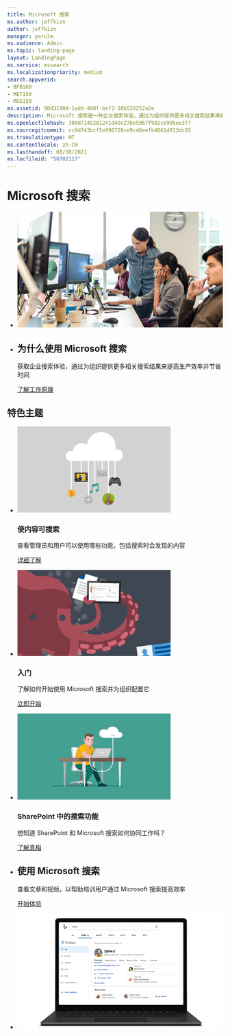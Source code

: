 ```yaml
---
title: Microsoft 搜索
ms.author: jeffkizn
author: jeffkizn
manager: parulm
ms.audience: Admin
ms.topic: landing-page
layout: LandingPage
ms.service: mssearch
ms.localizationpriority: medium
search.appverid:
- BFB160
- MET150
- MOE150
ms.assetid: 90d3190d-1add-490f-bef2-10b528252a2e
description: Microsoft 搜索是一种企业搜索体验，通过为组织提供更多相关搜索结果来提高生产效率并节省时间
ms.openlocfilehash: 380d7145281241d49c27be5967f982ce995ee377
ms.sourcegitcommit: cc9d743bcf5e998720ce9cd6eefb4061d913dc65
ms.translationtype: MT
ms.contentlocale: zh-CN
ms.lasthandoff: 08/30/2021
ms.locfileid: "58702117"
---
```

<!-- markdownlint-disable no-inline-html -->
# <a name="microsoft-search"></a>Microsoft 搜索

<ul class="panelContent cardsW cols cols2">
    <li>
        <div class="cardSize">
            <div class="cardPadding">
                <div class="card">
                    <div class="cardImageOuter">
                        <div class="cardImage">
                            <img src="media/a40fcb56-f0f9-4924-ae36-eb0a370665e3.png" alt="People in an office, one pointing at something on a screen." />
                        </div>
                    </div>
                    <div class="cardText">
                    </div>
                </div>
            </div>
        </div>
    </li>
    <li>
        <div class="cardSize">
            <div class="cardPadding">
                <div class="card">
                    <div class="cardText">
                        <h2>为什么使用 Microsoft 搜索</h2>
                        <p>获取企业搜索体验，通过为组织提供更多相关搜索结果来提高生产效率并节省时间</p>
                        <p><a href="overview-microsoft-search.md">了解工作原理</a></p>
                    </div>
                </div>
            </div>
        </div>
    </li>
</ul>

<h2>特色主题</h2>

<ul class="panelContent cardsW">
    <li>
        <div class="cardSize">
            <div class="cardPadding">
                <div class="card">
                    <div class="cardImageOuter">
                        <div class="cardImage">
                            <img src="media/651172f9-f9b6-4fbe-89f3-8adf6450cd7f.png" alt="Features included in Microsoft Search" />
                        </div>
                    </div>
                    <div class="cardText">
                        <h3>使内容可搜索</h3>
                        <p>查看管理员和用户可以使用哪些功能，包括搜索时会发现的内容</p>
                        <p><a href="make-content-easy-to-find.md">详细了解</a></p>
                    </div>
                </div>
            </div>
        </div>
    </li>
    <li>
        <div class="cardSize">
            <div class="cardPadding">
                <div class="card">
                    <div class="cardImageOuter">
                        <div class="cardImage">
                            <img src="media/60a078b4-166d-42f4-a3b9-91c04c9001f0.png" alt="Quick for admins to set up and configure" />
                        </div>
                    </div>
                    <div class="cardText">
                        <h3>入门</h3>
                        <p>了解如何开始使用 Microsoft 搜索并为组织配置它</p>
                        <p><a href="setup-microsoft-search.md">立即开始</a></p>
                    </div>
                </div>
            </div>
        </div>
    </li>
    <li>
        <div class="cardSize">
            <div class="cardPadding">
                <div class="card">
                    <div class="cardImageOuter">
                        <div class="cardImage">
                            <img src="media/d696a83a-6322-477a-befd-4ad102b8204d.png" alt="Frequently asked questions about Microsoft Search" />
                        </div>
                    </div>
                    <div class="cardText">
                        <h3>SharePoint 中的搜索功能</h3>
                        <p>想知道 SharePoint 和 Microsoft 搜索如何协同工作吗？</p>
                        <p><a href="get-started-search-in-sharepoint-online.md">了解真相</a></p>
                    </div>
                </div>
            </div>
        </div>
    </li>
</ul>

<ul class="panelContent cardsW cols cols2">
    <li>
        <div class="cardSize">
            <div class="cardPadding">
                <div class="card">
                    <div class="cardText">
                        <h2>使用 Microsoft 搜索</h2>
                        <p>查看文章和视频，以帮助培训用户通过 Microsoft 搜索提高效率 </p>
                        <p><a href="https://go.microsoft.com/fwlink/?linkid=2090946">开始体验</a></p>
                    </div>
                </div>
            </div>
        </div>
    </li>
    <li>
        <div class="cardSize">
            <div class="cardPadding">
                <div class="card">
                    <div class="cardImageOuter">
                        <div class="cardImage">
                            <img src="media/c8456838-c6db-41f7-9e84-eebfd9c5b0b8.png" alt="How work results appear in Bing" />
                        </div>
                    </div>
                    <div class="cardText">
                    </div>
                </div>
            </div>
        </div>
    </li>
</ul>
